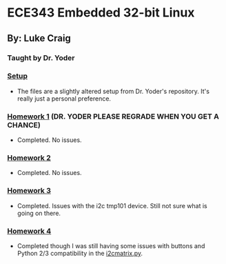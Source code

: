# ECE343 Embedded 32-bit Linux
## By: Luke Craig
### Taught by Dr. Yoder

### [Setup](setup)
- The files are a slightly altered setup from Dr. Yoder's repository. It's really just a personal preference.

### [Homework 1](hw01) (DR. YODER PLEASE REGRADE WHEN YOU GET A CHANCE)
- Completed. No issues. 

### [Homework 2](hw02)
- Completed. No issues.

### [Homework 3](hw03)
- Completed. Issues with the i2c tmp101 device. Still not sure what is going on there.

### [Homework 4](hw04)
- Completed though I was still having some issues with buttons and Python 2/3 compatibility in the [i2cmatrix.py](hw04/i2cmatrix.py).